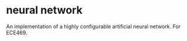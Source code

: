 # neural network

An implementation of a highly configurable artificial neural network.  For ECE469.
